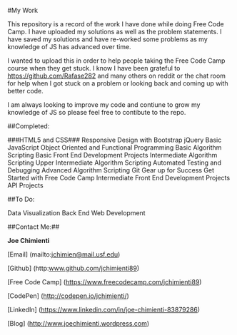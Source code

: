 #My Work

This repository is a record of the work I have done while doing Free Code Camp. I have uploaded my solutions as well as the problem statements. I have saved my solutions and have re-worked some problems as my knowledge of JS has advanced over time. 

I wanted to upload this in order to help people taking the Free Code Camp course when they get stuck. I know I have been grateful to https://github.com/Rafase282  and  many others on reddit or the chat room for help when I got stuck on a problem or looking back and coming up with better code.

I am always looking to improve my code and contiune to grow my knowledge of JS so please feel free to contibute to the repo.  


##Completed:

###HTML5 and CSS###
Responsive Design with Bootstrap
jQuery
Basic JavaScript
Object Oriented and Functional Programming
Basic Algorithm Scripting
Basic Front End Development Projects
Intermediate Algorithm Scripting
Upper Intermediate Algorithm Scripting
Automated Testing and Debugging
Advanced Algorithm Scripting
Git
Gear up for Success
Get Started with Free Code Camp
Intermediate Front End Development Projects
API Projects

##To Do:

Data Visualization
Back End Web Development


##Contact Me:##

**Joe Chimienti**

[Email] (mailto:jchimien@mail.usf.edu)

[Github] (http:www.github.com/jchimienti89)

[Free Code Camp] (https://www.freecodecamp.com/jchimienti89)

[CodePen] (http://codepen.io/jchimienti/)

[LinkedIn] (https://www.linkedin.com/in/joe-chimienti-83879286)

[Blog] (http://www.joechimienti.wordpress.com)

